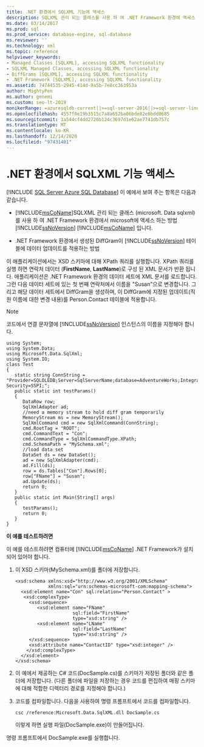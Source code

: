 ```yaml
---
title: .NET 환경에서 SQLXML 기능에 액세스
description: SQLXML 관리 되는 클래스를 사용 하 여 .NET Framework 환경에 액세스 하는 방법을 알아봅니다.
ms.date: 03/14/2017
ms.prod: sql
ms.prod_service: database-engine, sql-database
ms.reviewer: ''
ms.technology: xml
ms.topic: reference
helpviewer_keywords:
- Managed Classes [SQLXML], accessing SQLXML functionality
- SQLXML Managed Classes, accessing SQLXML functionality
- DiffGrams [SQLXML], accessing SQLXML functionality
- .NET Framework [SQLXML], accessing SQLXML functionality
ms.assetid: 74744535-2945-414d-9a5b-7e8cc363953a
author: MightyPen
ms.author: genemi
ms.custom: seo-lt-2019
monikerRange: =azuresqldb-current||>=sql-server-2016||>=sql-server-linux-2017||=azuresqldb-mi-current
ms.openlocfilehash: 4557f0e19b3515c7a8a652ba06bde82e6bdd0685
ms.sourcegitcommit: 1a544cf4dd2720b124c3697d1e62ae7741db757c
ms.translationtype: MT
ms.contentlocale: ko-KR
ms.lasthandoff: 12/14/2020
ms.locfileid: "97431401"
---
```

# <a name="accessing-sqlxml-functionality-in-the-net-environment"></a>.NET 환경에서 SQLXML 기능 액세스
[!INCLUDE [SQL Server Azure SQL Database](../../../includes/applies-to-version/sql-asdb.md)]
  이 예에서 보여 주는 항목은 다음과 같습니다.  
  
-   [!INCLUDE[msCoName](../../../includes/msconame-md.md)]SQLXML 관리 되는 클래스 (microsoft. Data sqlxml)를 사용 하 여 .NET Framework 환경에서 microsoft에 액세스 하는 방법 [!INCLUDE[ssNoVersion](../../../includes/ssnoversion-md.md)] [!INCLUDE[msCoName](../../../includes/msconame-md.md)] 입니다.  
  
-   .NET Framework 환경에서 생성된 DiffGram이 [!INCLUDE[ssNoVersion](../../../includes/ssnoversion-md.md)] 테이블에 데이터 업데이트를 적용하는 방법  
  
 이 애플리케이션에서는 XSD 스키마에 대해 XPath 쿼리를 실행합니다. XPath 쿼리를 실행 하면 연락처 데이터 (**FirstName**, **LastName**)로 구성 된 XML 문서가 반환 됩니다. 애플리케이션은 .NET Framework 환경의 데이터 세트에 XML 문서를 로드합니다. 그런 다음 데이터 세트에 있는 첫 번째 연락처에서 이름을 &quot;Susan&quot;으로 변경합니다. 그리고 해당 데이터 세트에서 DiffGram을 생성하며, 이 DiffGram에 지정된 업데이트(직원 이름에 대한 변경 내용)를 Person.Contact 테이블에 적용합니다.  
  
> [!NOTE]  
>  코드에서 연결 문자열에 [!INCLUDE[ssNoVersion](../../../includes/ssnoversion-md.md)] 인스턴스의 이름을 지정해야 합니다.  
  
```  
using System;  
using System.Data;  
using Microsoft.Data.SqlXml;  
using System.IO;  
class Test  
{  
   static string ConnString = "Provider=SQLOLEDB;Server=SqlServerName;database=AdventureWorks;Integrated Security=SSPI;";  
   public static int testParams()  
   {  
      DataRow row;  
      SqlXmlAdapter ad;  
      //need a memory stream to hold diff gram temporarily  
      MemoryStream ms = new MemoryStream();  
      SqlXmlCommand cmd = new SqlXmlCommand(ConnString);  
      cmd.RootTag = "ROOT";  
      cmd.CommandText = "Con";  
      cmd.CommandType = SqlXmlCommandType.XPath;  
      cmd.SchemaPath = "MySchema.xml";  
      //load data set  
      DataSet ds = new DataSet();  
      ad = new SqlXmlAdapter(cmd);  
      ad.Fill(ds);  
      row = ds.Tables["Con"].Rows[0];  
      row["FName"] = "Susan";  
      ad.Update(ds);  
      return 0;  
   }  
   public static int Main(String[] args)  
   {  
      testParams();  
      return 0;  
   }  
}  
```  
  
 **이 예를 테스트하려면**  
  
 이 예를 테스트하려면 컴퓨터에 [!INCLUDE[msCoName](../../../includes/msconame-md.md)] .NET Framework가 설치되어 있어야 합니다.  
  
1.  이 XSD 스키마(MySchema.xml)를 폴더에 저장합니다.  
  
    ```  
    <xsd:schema xmlns:xsd="http://www.w3.org/2001/XMLSchema"  
                xmlns:sql="urn:schemas-microsoft-com:mapping-schema">  
      <xsd:element name="Con" sql:relation="Person.Contact" >  
       <xsd:complexType>  
         <xsd:sequence>  
            <xsd:element name="FName"    
                         sql:field="FirstName"   
                         type="xsd:string" />   
            <xsd:element name="LName"    
                         sql:field="LastName"    
                         type="xsd:string" />  
         </xsd:sequence>  
         <xsd:attribute name="ContactID" type="xsd:integer" />  
        </xsd:complexType>  
      </xsd:element>  
    </xsd:schema>  
    ```  
  
2.  이 예에서 제공하는 C# 코드(DocSample.cs)를 스키마가 저장된 폴더와 같은 폴더에 저장합니다. (다른 폴더에 파일을 저장하는 경우 코드를 편집하여 매핑 스키마에 대해 적합한 디렉터리 경로를 지정해야 합니다.)  
  
3.  코드를 컴파일합니다. 다음을 사용하여 명령 프롬프트에서 코드를 컴파일합니다.  
  
    ```  
    csc /reference:Microsoft.Data.SqlXML.dll DocSample.cs  
    ```  
  
     이렇게 하면 실행 파일(DocSample.exe)이 만들어집니다.  
  
 명령 프롬프트에서 DocSample.exe를 실행합니다.  
  
  
